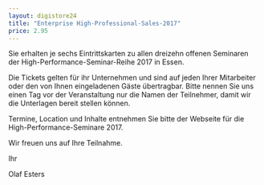 ```yaml
---
layout: digistore24
title: "Enterprise High-Professional-Sales-2017"
price: 2.95
---
```

<p>Sie erhalten je sechs Eintrittskarten zu allen dreizehn offenen Seminaren der High-Performance-Seminar-Reihe 2017 in Essen.</p>
<p>Die Tickets gelten f&#xFC;r ihr Unternehmen und sind auf jeden Ihrer Mitarbeiter oder den von Ihnen eingeladenen G&#xE4;ste &#xFC;bertragbar. Bitte nennen Sie uns einen Tag vor der Veranstaltung nur die Namen der Teilnehmer, damit wir die Unterlagen bereit stellen k&#xF6;nnen.</p>
<p>Termine, Location und Inhalte entnehmen Sie bitte der Webseite f&#xFC;r die High-Performance-Seminare 2017.</p>
<p>Wir freuen uns auf Ihre Teilnahme.</p>
<p>Ihr</p>
<p>Olaf Esters</p>
<p>&#xA0;</p>